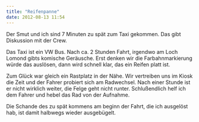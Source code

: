```yaml
---
title: "Reifenpanne"
date: 2012-08-13 11:54
---
```

Der Smut und ich sind 7 Minuten zu spät zum Taxi gekommen. Das gibt Diskussion mit der Crew.

Das Taxi ist ein VW Bus. Nach ca. 2 Stunden Fahrt, irgendwo am Loch Lomond gibts komische Geräusche. Erst denken wir die Farbahnmarkierung würde das auslösen, dann wird schnell klar, das ein Reifen platt ist.

<!--more-->

Zum Glück war gleich ein Rastplatz in der Nähe. Wir vertreiben uns im Kiosk die Zeit und der Fahrer probiert sich am Radwechsel. Nach einer Stunde ist er nicht wirklich weiter, die Felge geht nicht runter. Schlußendlich helf ich dem Fahrer und hebel das Rad von der Aufnahme.

Die Schande des zu spät kommens am beginn der Fahrt, die ich ausgelöst hab, ist damit halbwegs wieder ausgebügelt.